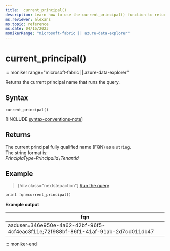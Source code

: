 ```yaml
---
title:  current_principal()
description: Learn how to use the current_principal() function to return the name of the principal running the query.
ms.reviewer: alexans
ms.topic: reference
ms.date: 04/16/2023
monikerRange: "microsoft-fabric || azure-data-explorer"
---
```

# current_principal()

::: moniker range="microsoft-fabric  || azure-data-explorer"

Returns the current principal name that runs the query.

## Syntax

`current_principal()`

[!INCLUDE [syntax-conventions-note](../includes/syntax-conventions-note.md)]

## Returns

The current principal fully qualified name (FQN) as a `string`.  
The string format is:  
*PrinciplaType*`=`*PrincipalId*`;`*TenantId*

## Example

> [!div class="nextstepaction"]
> <a href="https://dataexplorer.azure.com/clusters/help/databases/Samples?query=H4sIAAAAAAAAAysoyswrUUgrzLNNLi0qSs0riS8AiiRnFiTmaGgCAGK4N8YdAAAA" target="_blank">Run the query</a>

```kusto
print fqn=current_principal()
```

**Example output**

|fqn|
|---|
|aaduser=346e950e-4a62-42bf-96f5-4cf4eac3f11e;72f988bf-86f1-41af-91ab-2d7cd011db47|

::: moniker-end

